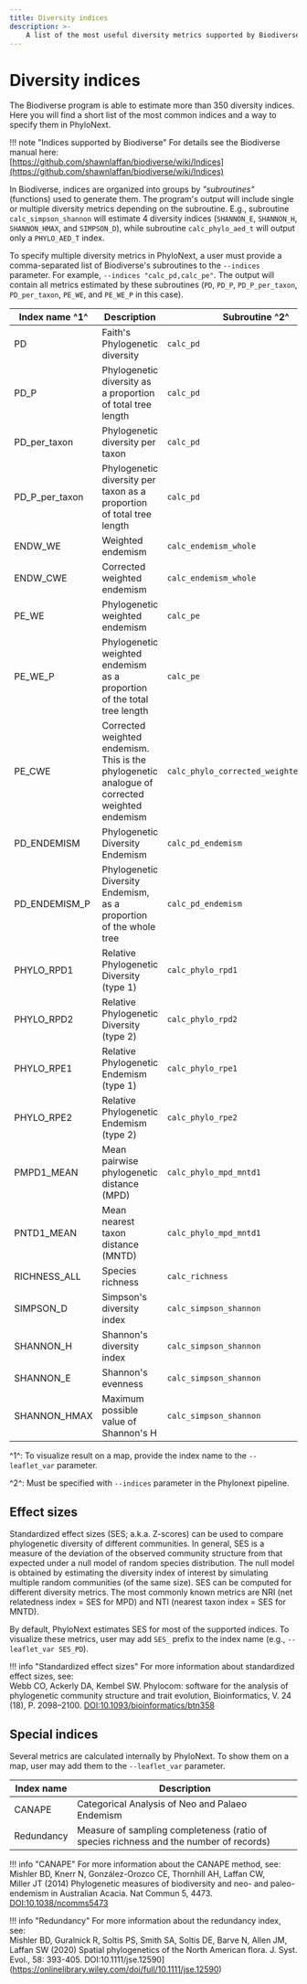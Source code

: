```yaml
---
title: Diversity indices
description: >-
    A list of the most useful diversity metrics supported by Biodiverse, which could be specified in PhyloNext.
---
```


# Diversity indices

The Biodiverse program is able to estimate more than 350 diversity indices.  
Here you will find a short list of the most common indices and a way to specify them in PhyloNext.  

!!! note "Indices supported by Biodiverse"
    For details see the Biodiverse manual here:  
    [https://github.com/shawnlaffan/biodiverse/wiki/Indices](https://github.com/shawnlaffan/biodiverse/wiki/Indices)  


In Biodiverse, indices are organized into groups by *"subroutines"* (functions) used to generate them. 
The program's output will include single or multiple diversity metrics depending on the subroutine. 
E.g., subroutine `calc_simpson_shannon` will estimate 4 diversity indices (`SHANNON_E`, `SHANNON_H`, `SHANNON_HMAX`, and `SIMPSON_D`), 
while subroutine `calc_phylo_aed_t` will output only a `PHYLO_AED_T` index.  

To specify multiple diversity metrics in PhyloNext, a user must provide a comma-separated list of Biodiverse's subroutines to the `--indices` parameter. 
For example, `--indices "calc_pd,calc_pe"`. 
The output will contain all metrics estimated by these subroutines (`PD`, `PD_P`, `PD_P_per_taxon`, `PD_per_taxon`, `PE_WE`, and `PE_WE_P` in this case).  

| Index name ^1^ | Description                                                                                   | Subroutine ^2^                           |
| -------------- | --------------------------------------------------------------------------------------------- | ---------------------------------------- |
| PD             | Faith's Phylogenetic diversity                                                                | `calc_pd`                                |
| PD_P           | Phylogenetic diversity as a proportion of total tree length                                   | `calc_pd`                                |
| PD_per_taxon   | Phylogenetic diversity per taxon                                                              | `calc_pd`                                |
| PD_P_per_taxon | Phylogenetic diversity per taxon as a proportion of total tree length                         | `calc_pd`                                |
| ENDW_WE        | Weighted endemism                                                                             | `calc_endemism_whole`                    |
| ENDW_CWE       | Corrected weighted endemism                                                                   | `calc_endemism_whole`                    |
| PE_WE          | Phylogenetic weighted endemism                                                                | `calc_pe`                                |
| PE_WE_P        | Phylogenetic weighted endemism as a proportion of the total tree length                       | `calc_pe`                                |
| PE_CWE         | Corrected weighted endemism. This is the phylogenetic analogue of corrected weighted endemism | `calc_phylo_corrected_weighted_endemism` |
| PD_ENDEMISM    | Phylogenetic Diversity Endemism                                                               | `calc_pd_endemism`                       |
| PD_ENDEMISM_P  | Phylogenetic Diversity Endemism, as a proportion of the whole tree                            | `calc_pd_endemism`                       |
| PHYLO_RPD1     | Relative Phylogenetic Diversity (type 1)                                                      | `calc_phylo_rpd1`                        |
| PHYLO_RPD2     | Relative Phylogenetic Diversity (type 2)                                                      | `calc_phylo_rpd2`                        |
| PHYLO_RPE1     | Relative Phylogenetic Endemism (type 1)                                                       | `calc_phylo_rpe1`                        |
| PHYLO_RPE2     | Relative Phylogenetic Endemism (type 2)                                                       | `calc_phylo_rpe2`                        |
| PMPD1_MEAN     | Mean pairwise phylogenetic distance (MPD)                                                     | `calc_phylo_mpd_mntd1`                   |
| PNTD1_MEAN     | Mean nearest taxon distance (MNTD)                                                            | `calc_phylo_mpd_mntd1`                   |
| RICHNESS_ALL   | Species richness                                                                              | `calc_richness`                          |
| SIMPSON_D      | Simpson's diversity index                                                                     | `calc_simpson_shannon`                   |
| SHANNON_H      | Shannon's diversity index                                                                     | `calc_simpson_shannon`                   |
| SHANNON_E      | Shannon's evenness                                                                            | `calc_simpson_shannon`                   |
| SHANNON_HMAX   | Maximum possible value of Shannon's H                                                         | `calc_simpson_shannon`                   |

^1^: 
    To visualize result on a map, provide the index name to the `--leaflet_var` parameter.

^2^: 
    Must be specified with `--indices` parameter in the Phylonext pipeline.

## Effect sizes

Standardized effect sizes (SES; a.k.a. Z-scores) can be used to compare phylogenetic diversity of different communities. 
In general, SES is a measure of the deviation of the observed community structure from that expected under a null model of random species distribution. 
The null model is obtained by estimating the diversity index of interest by simulating multiple random communities (of the same size).
SES can be computed for different diversity metrics. 
The most commonly known metrics are NRI (net relatedness index = SES for MPD) and NTI (nearest taxon index = SES for MNTD).  

By default, PhyloNext estimates SES for most of the supported indices. 
To visualize these metrics, user may add `SES_` prefix to the index name (e.g., `--leaflet_var SES_PD`).

!!! info "Standardized effect sizes"
    For more information about standardized effect sizes, see:  
    Webb CO, Ackerly DA, Kembel SW. Phylocom: software for the analysis of phylogenetic community structure and trait evolution, Bioinformatics, V. 24 (18), P. 2098–2100. [DOI:10.1093/bioinformatics/btn358](https://academic.oup.com/bioinformatics/article/24/18/2098/190910)


## Special indices

Several metrics are calculated internally by PhyloNext. 
To show them on a map, user may add them to the `--leaflet_var` parameter.  

| Index name | Description                                                                              |
| ---------- | ---------------------------------------------------------------------------------------- |
| CANAPE     | Categorical Analysis of Neo and Palaeo Endemism                                          |
| Redundancy | Measure of sampling completeness (ratio of species richness and the number of records)   |


!!! info "CANAPE"
    For more information about the CANAPE method, see:  
    Mishler BD, Knerr N, González-Orozco CE, Thornhill AH, Laffan CW, Miller JT (2014) Phylogenetic measures of biodiversity and neo- and paleo-endemism in Australian Acacia. Nat Commun 5, 4473. [DOI:10.1038/ncomms5473](https://www.nature.com/articles/ncomms5473)

!!! info "Redundancy"
    For more information about the redundancy index, see:  
    Mishler BD, Guralnick R, Soltis PS, Smith SA, Soltis DE, Barve N, Allen JM, Laffan SW (2020) Spatial phylogenetics of the North American flora. J. Syst. Evol., 58: 393-405. DOI:10.1111/jse.12590](https://onlinelibrary.wiley.com/doi/full/10.1111/jse.12590)

